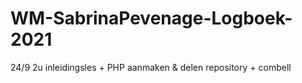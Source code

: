 # WM-SabrinaPevenage-Logboek-2021

24/9    2u      inleidingsles + PHP
                aanmaken & delen repository + combell